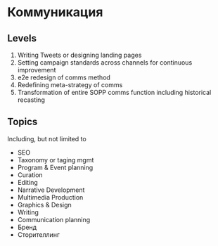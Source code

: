 # Коммуникация

## Levels

1. Writing Tweets or designing landing pages
2. Setting campaign standards across channels for continuous improvement
3. e2e redesign of comms method
4. Redefining meta-strategy of comms 
5. Transformation of entire SOPP comms function including historical recasting 

## Topics

Including, but not limited to

* SEO
* Taxonomy or taging mgmt
* Program & Event planning
* Curation
* Editing
* Narrative Development
* Multimedia Production
* Graphics & Design
* Writing
* Communication planning
* Бренд
* Сторителлинг

